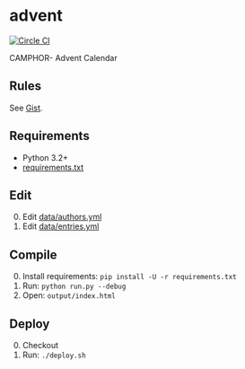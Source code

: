advent
======

[![Circle CI](https://circleci.com/gh/camphor-/advent.svg?style=shield&circle-token=b81bec23b8042e1a5cdd85f15fedcdc6bd3058b3)](https://circleci.com/gh/camphor-/advent)

CAMPHOR- Advent Calendar

Rules
-----
See [Gist](https://gist.github.com/ymyzk/d02980f0deed8ccdef37).

Requirements
------------
- Python 3.2+
- [requirements.txt](requirements.txt)

Edit
----
0. Edit [data/authors.yml](data/authors.yml)
0. Edit [data/entries.yml](data/entries.yml)

Compile
-------
0. Install requirements: `pip install -U -r requirements.txt`
0. Run: `python run.py --debug`
0. Open: `output/index.html`

Deploy
------
0. Checkout
0. Run: `./deploy.sh`
